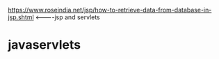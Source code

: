 https://www.roseindia.net/jsp/how-to-retrieve-data-from-database-in-jsp.shtml <----jsp and servlets

# javaservlets

